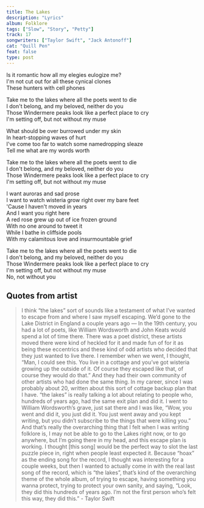 ```yaml
---
title: The Lakes
description: "Lyrics"
album: Folklore
tags: ["Slow", "Story", "Petty"]
track: 17
songwriters: ["Taylor Swift", "Jack Antonoff"]
cat: "Quill Pen"
feat: false
type: post
---
```


<p className="verse-one">
Is it romantic how all my elegies eulogize me? <br />
I'm not cut out for all these cynical clones <br />
These hunters with cell phones <br />
</p>
<p className="chorus">
Take me to the lakes where all the poets went to die <br />
I don't belong, and my beloved, neither do you <br />
Those Windermere peaks look like a perfect place to cry <br />
I'm setting off, but not without my muse <br />
</p>
<p className="verse-two">
What should be over burrowed under my skin <br />
In heart-stopping waves of hurt <br />
I've come too far to watch some namedropping sleaze <br />
Tell me what are my words worth <br />
</p>
<p className="chorus">
Take me to the lakes where all the poets went to die <br />
I don't belong, and my beloved, neither do you <br />
Those Windermere peaks look like a perfect place to cry <br />
I'm setting off, but not without my muse <br />
</p>
<p className="bridge">
I want auroras and sad prose <br />
I want to watch wisteria grow right over my bare feet <br />
'Cause I haven't moved in years <br />
And I want you right here <br />
A red rose grew up out of ice frozen ground <br />
With no one around to tweet it <br />
While I bathe in cliffside pools <br />
With my calamitous love and insurmountable grief <br />
</p>
<p className="chorus">
Take me to the lakes where all the poets went to die <br />
I don't belong, and my beloved, neither do you <br />
Those Windermere peaks look like a perfect place to cry <br />
I'm setting off, but not without my muse <br />
No, not without you <br />
</p>

## Quotes from artist

<blockquote>
I think “the lakes” sort of sounds like a testament of what I’ve wanted to escape from and where I saw myself escaping. We’d gone to the Lake District in England a couple years ago — In the 19th century, you had a lot of poets, like William Wordsworth and John Keats would spend a lot of time there. There was a poet district, these artists moved there were kind of heckled for it and made fun of for it as being these eccentrics and these kind of odd artists who decided that they just wanted to live there. I remember when we went, I thought, “Man, I could see this. You live in a cottage and you’ve got wisteria growing up the outside of it. Of course they escaped like that, of course they would do that.” And they had their own community of other artists who had done the same thing. In my career, since I was probably about 20, written about this sort of cottage backup plan that I have. “the lakes” is really talking a lot about relating to people who, hundreds of years ago, had the same exit plan and did it. I went to William Wordsworth’s grave, just sat there and I was like, “Wow, you went and did it, you just did it. You just went away and you kept writing, but you didn’t subscribe to the things that were killing you.” And that’s really the overarching thing that I felt when I was writing folklore is, I may not be able to go to the Lakes right now, or to go anywhere, but I’m going there in my head, and this escape plan is working. I thought [this song] would be the perfect way to slot the last puzzle piece in, right when people least expected it. Because “hoax” as the ending song for the record, I thought was interesting for a couple weeks, but then I wanted to actually come in with the real last song of the record, which is “the lakes”, that’s kind of the overarching theme of the whole album, of trying to escape, having something you wanna protect, trying to protect your own sanity, and saying, “Look, they did this hundreds of years ago. I’m not the first person who’s felt this way, they did this.” - Taylor Swift
</blockquote>
